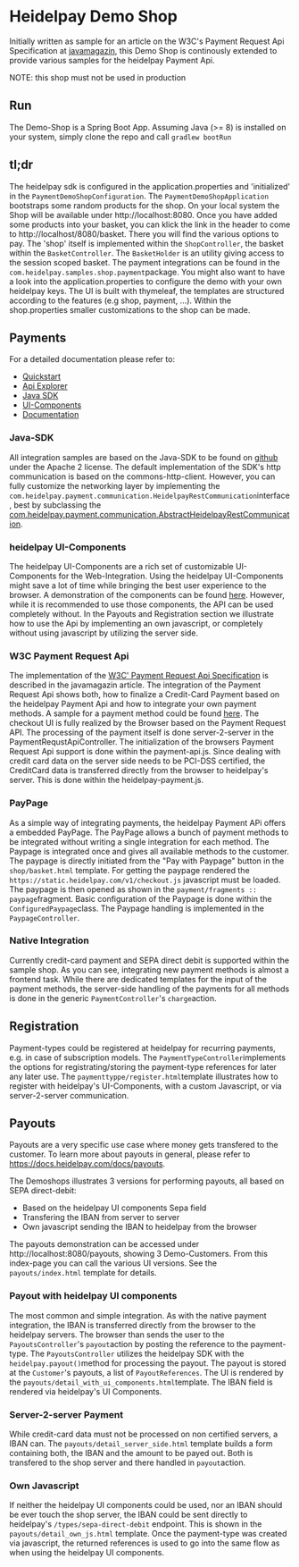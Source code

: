 # Heidelpay Demo Shop

Initially written as sample for an article on the W3C's Payment Request Api Specification at [javamagazin](https://jaxenter.de/ausgaben/java-magazin-9-19), this Demo Shop is continously extended to provide various samples for the heidelpay Payment Api.

NOTE: this shop must not be used in production

## Run
The Demo-Shop is a Spring Boot App. Assuming Java (>= 8) is installed on your system, simply clone the repo and call `gradlew bootRun`
## tl;dr
The heidelpay sdk is configured in the application.properties and 'initialized' in the `PaymentDemoShopConfiguration`. The `PaymentDemoShopApplication` bootstraps some random products for the shop. On your local system the Shop will be available under http://localhost:8080. Once you have added some products into your basket, you can klick the link in the header to come to http://localhost/8080/basket. There you will find the various options to pay.
The 'shop' itself is implemented within the `ShopController`, the basket within the `BasketController`. The `BasketHolder` is an utility giving access to the session scoped basket.
The payment integrations can be found in the `com.heidelpay.samples.shop.payment`package. You might also want to have a look into the application.properties to configure the demo with your own heidelpay keys.
The UI is built with thymeleaf, the templates are structured according to the features (e.g shop, payment, ...). Within the shop.properties smaller customizations to the shop can be made. 

## Payments

For a detailed documentation please refer to: 

* [Quickstart](https://docs.heidelpay.com/docs/quickstart)
* [Api Explorer](https://docs.heidelpay.com/reference)
* [Java SDK](https://docs.heidelpay.com/docs/java-sdk)
* [UI-Components](https://docs.heidelpay.com/docs/web-integration)
* [Documentation](https://docs.heidelpay.com/docs)

### Java-SDK
All integration samples are based on the Java-SDK to be found on [github](https://github.com/heidelpay/heidelpayJava) under the Apache 2 license. The default implementation of the SDK's http communication is based on the commons-http-client. However, you can fully customize the networking layer by implementing the `com.heidelpay.payment.communication.HeidelpayRestCommunication`interface, best by subclassing the [com.heidelpay.payment.communication.AbstractHeidelpayRestCommunication](https://github.com/heidelpay/heidelpayJava/blob/master/src/main/java/com/heidelpay/payment/communication/AbstractHeidelpayRestCommunication.java).

### heidelpay UI-Components
The heidelpay UI-Components are a rich set of customizable UI-Components for the Web-Integration. Using the heidelpay UI-Components might save a lot of time while bringing the best user experience to the browser. A demonstration of the components can be found [here](https://static.heidelpay.com/demo/).
However, while it is recommended to use those components, the API can be used completely without. In the Payouts and Registration section we illustrate how to use the Api by implementing an own javascript, or completely without using javascript by utilizing the server side. 

### W3C Payment Request Api

The implementation of the [W3C' Payment Request Api Specification](https://www.w3.org/TR/payment-request) is described in the javamagazin article. The integration of the Payment Request Api shows both, how to finalize a Credit-Card Payment based on the heidelpay Payment Api and how to integrate your own payment methods. A sample for a payment method could be found [here](https://github.com/heidelpay/sample-payment-request-api).
The checkout UI is fully realized by the Browser based on the Payment Request API. The processing of the payment itself is done server-2-server in the PaymentRequstApiController. The initialization of the browsers Payment Request Api support is done within the payment-api.js. Since dealing with credit card data on the server side needs to be PCI-DSS certified, the CreditCard data is transferred directly from the browser to heidelpay's server. This is done within the heidelpay-payment.js.

### PayPage
As a simple way of integrating payments, the heidelpay Payment APi offers a embedded PayPage. The PayPage allows a bunch of payment methods to be integrated without writing a single integration for each method. The Paypage is integrated once and gives all available methods to the customer.
The paypage is directly initiated from the "Pay with Paypage" button in the `shop/basket.html` template. For getting the paypage rendered the `https://static.heidelpay.com/v1/checkout.js` javascript must be loaded. The paypage is then opened as shown in the `payment/fragments :: paypage`fragment.
Basic configuration of the Paypage is done within the `ConfiguredPaypage`class. The Paypage handling is implemented in the `PaypageController`.


### Native Integration
Currently credit-card payment and SEPA direct debit is supported within the sample shop. As you can see, integrating new payment methods is almost a frontend task. While there are dedicated templates for the input of the payment methods, the server-side handling of the payments for all methods is done in the generic `PaymentController`'s `charge`action.

## Registration
Payment-types could be registered at heidelpay for recurring payments, e.g. in case of subscription models. The `PaymentTypeController`implements the options for registrating/storing the payment-type references for later any later use. The `paymenttyppe/register.html`template illustrates how to register with heidelpay's UI-Components, with a custom Javascript, or via server-2-server communication.

## Payouts
Payouts are a very specific use case where money gets transfered to the customer. 
To learn more about payouts in general, please refer to https://docs.heidelpay.com/docs/payouts.

The Demoshops illustrates 3 versions for performing payouts, all based on SEPA direct-debit:

* Based on the heidelpay UI components Sepa field
* Transfering the IBAN from server to server
* Own javascript sending the IBAN to heidelpay from the browser

The payouts demonstration can be accessed under http://localhost:8080/payouts, showing 3 Demo-Customers. From this index-page you can call the various UI versions. See the `payouts/index.html` template for details.

### Payout with heidelpay UI components
The most common and simple integration. As with the native payment integration, the IBAN is transferred directly from the browser to the heidelpay servers. The browser than sends the user to the `PayoutsController`'s `payout`action by posting the reference to the payment-type.
The `PayoutsController` utilizes the heidelpay SDK with the `heidelpay.payout()`method for processing the payout. The payout is stored at the `Customer`'s payouts, a list of `PayoutReferences`. 
The UI is rendered by the `payouts/detail_with_ui_components.html`template. The IBAN field is rendered via heidelpay's UI Components.

### Server-2-server Payment
While credit-card data must not be processed on non certified servers, a IBAN can. The `payouts/detail_server_side.html` template builds a form containing both, the IBAN and the amount to be payed out. Both is transfered to the shop server and there handled in `payout`action.

### Own Javascript
If neither the heidelpay UI components could be used, nor an IBAN should be ever touch the shop server, the IBAN could be sent directly to heidelpay's `/types/sepa-direct-debit` endpoint. This is shown in the `payouts/detail_own_js.html` template. Once the payment-type was created via javascript, the returned references is used to go into the same flow as when using the heidelpay UI components. 
